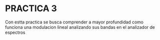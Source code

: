 # PRACTICA 3
Con  estta practica se busca comprender a mayor profundidad como funciona una modulacion lineal analizando sus bandas en el analizador de espectros 
